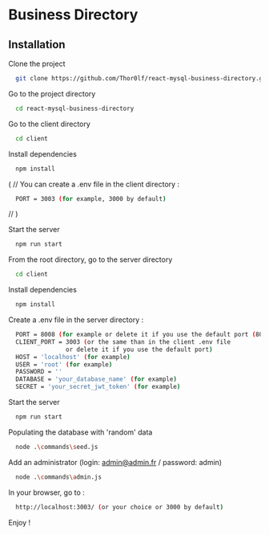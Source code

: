 
# Business Directory


## Installation

Clone the project

```bash
  git clone https://github.com/Thor0lf/react-mysql-business-directory.git
```

Go to the project directory

```bash
  cd react-mysql-business-directory
```

Go to the client directory

```bash
  cd client
```

Install dependencies

```bash
  npm install
```

( // You can create a .env file in the client directory :

```bash
  PORT = 3003 (for example, 3000 by default)
```
// )

Start the server

```bash
  npm run start
```

From the root directory, go to the server directory

```bash
  cd client
```

Install dependencies

```bash
  npm install
```

Create a .env file in the server directory : 

```bash
  PORT = 8008 (for example or delete it if you use the default port (8000))
  CLIENT_PORT = 3003 (or the same than in the client .env file 
                or delete it if you use the default port)
  HOST = 'localhost' (for example)
  USER = 'root' (for example)
  PASSWORD = ''
  DATABASE = 'your_database_name' (for example)
  SECRET = 'your_secret_jwt_token' (for example)
```

Start the server

```bash
  npm run start
```

Populating the database with 'random' data

```bash
  node .\commands\seed.js 
```

Add an administrator (login: admin@admin.fr / password: admin)

```bash
  node .\commands\admin.js 
```

In your browser, go to : 

```bash
  http://localhost:3003/ (or your choice or 3000 by default)
```

Enjoy !

